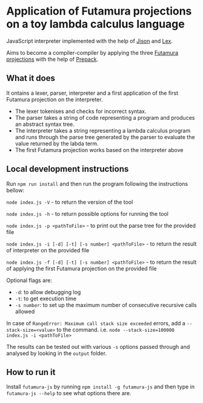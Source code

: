 # Application of Futamura projections on a toy lambda calculus language

JavaScript interpreter implemented with the help of [Jison](https://github.com/zaach/jison) and [Lex](https://github.com/aaditmshah/lexer). 

Aims to become a compiler-compiler by applying the three [Futamura projections](https://en.wikipedia.org/wiki/Partial_evaluation) with the help of [Prepack](https://github.com/facebook/prepack).

## What it does
It ontains a lexer, parser, interpreter and a first application of the first Futamura projection on the interpreter. 
* The lexer tokenises and checks for incorrect syntax.
* The parser takes a string of code representing a program and produces an abstract syntax tree.
* The interpreter takes a string representing a lambda calculus program and runs through the parse tree generated by the parser to evaluate the value returned by the labda term.
* The first Futamura projection works based on the interpreter above

## Local development instructions
Run `npm run install` and then run the program following the instructions bellow:

`node index.js -V` - to return the version of the tool

`node index.js -h` - to return possible options for running the tool

`node index.js -p <pathToFile>` - to print out the parse tree for the provided file

`node index.js -i [-d] [-t] [-s number] <pathToFile>` - to return the result of interpreter on the provided file

`node index.js -f [-d] [-t] [-s number] <pathToFile>` - to return the result of applying the first Futamura projection on the provided file

Optional flags are:
* `-d`: to allow debugging log
* `-t`: to get execution time
* `-s number`: to set up the maximum number of consecutive recursive calls allowed

In case of `RangeError: Maximum call stack size exceeded` errors, add a `--stack-size=<value>` to the command. 
i.e. `node --stack-size=100000 index.js -i <pathToFile>`

The results can be tested out with various `-s` options passed through and analysed by looking in the `output` folder.

## How to run it
Install `futamura-js` by running `npm install -g futamura-js` and then type in `futamura-js --help` to see what options there are. 